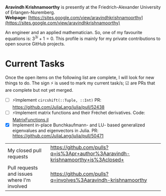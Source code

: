 **Aravindh Krishnamoorthy** is presently at the Friedrich-Alexander University of Erlangen-Nuremberg.\
**Webpage:** [https://sites.google.com/view/aravindhkrishnamoorthy](https://sites.google.com/view/aravindhkrishnamoorthy)

An engineer and an applied mathematician. So, one of my favourite equations is: $3^{3i} + 1 = 0.$ This profile is mainly for my private contributions to open source GitHub projects.

# Current Tasks
Once the open items on the following list are complete, I will look for new things to do. The sign ⚡ is used to mark my current task/s; ☑ are PRs that are complete but not yet merged.

- [ ] ⚡Implement `circshift(::Tuple, ::Int)` PR: https://github.com/JuliaLang/julia/pull/52438
- [ ] ⚡Implement matrix functions and their Fréchet derivatives. Code: [MatrixFunctions.jl](https://github.com/aravindh-krishnamoorthy/MatrixFunctions.jl/tree/main)
- [X] Implement in-place Bunchkaufmann- and LU- based generalized eigenvalues and eigenvectors in Julia. PR: https://github.com/JuliaLang/julia/pull/50471

| | |
|---|---|
| My closed pull requests | https://github.com/pulls?q=is%3Apr+author%3Aaravindh-krishnamoorthy+is%3Aclosed+ |
| Pull requests and issues where I'm involved | https://github.com/pulls?q=involves%3Aaravindh-krishnamoorthy |
